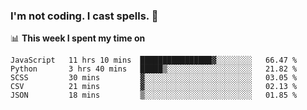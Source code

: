 ### I'm not coding. I cast spells. 🎩

📊 **This week I spent my time on**
<!--START_SECTION:waka-->
```text
JavaScript   11 hrs 10 mins  ████████████████▓░░░░░░░░   66.47 % 
Python       3 hrs 40 mins   █████▒░░░░░░░░░░░░░░░░░░░   21.82 % 
SCSS         30 mins         ▓░░░░░░░░░░░░░░░░░░░░░░░░   03.05 % 
CSV          21 mins         ▓░░░░░░░░░░░░░░░░░░░░░░░░   02.13 % 
JSON         18 mins         ▒░░░░░░░░░░░░░░░░░░░░░░░░   01.85 % 
```
<!--END_SECTION:waka-->
